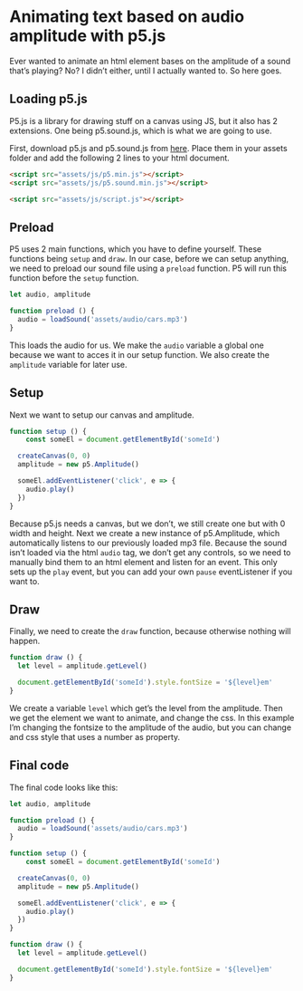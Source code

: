 # Animating text based on audio amplitude with p5.js

Ever wanted to animate an html element bases on the amplitude of a sound that’s playing? No? I didn’t either, until I actually wanted to.
So here goes.

## Loading p5.js
P5.js is a library for drawing stuff on a canvas using JS, but it also has 2 extensions. One being p5.sound.js, which is what we are going to use.

First, download p5.js and p5.sound.js from [here](https://p5js.org/download/). Place them in your assets folder and add the following 2 lines to your html document.
```html
<script src="assets/js/p5.min.js"></script>
<script src="assets/js/p5.sound.min.js"></script>

<script src="assets/js/script.js"></script>
```

## Preload
P5 uses 2 main functions, which you have to define yourself. These functions being `setup` and `draw`.
In our case, before we can setup anything, we need to preload our sound file using a `preload`  function. P5 will run this function before the `setup`  function.

```js
let audio, amplitude

function preload () {
  audio = loadSound('assets/audio/cars.mp3')
}
```
This loads the audio for us. We make the `audio` variable a global one because we want to acces it in our setup function. We also create the `amplitude` variable for later use.

## Setup
Next we want to setup our canvas and amplitude.
```js
function setup () {
	const someEl = document.getElementById('someId')

  createCanvas(0, 0)
  amplitude = new p5.Amplitude()

  someEl.addEventListener('click', e => {
    audio.play()
  })
}
```
Because p5.js needs a canvas, but we don’t, we still create one but with 0 width and height.
Next we create a new instance of p5.Amplitude, which automatically listens to our previously loaded mp3 file.
Because the sound isn’t loaded via the html `audio`  tag, we don’t get any controls, so we need to manually bind them to an html element and listen for an event. This only sets up the `play` event, but you can add your own `pause`  eventListener if you want to.

## Draw
Finally, we need to create the `draw` function, because otherwise nothing will happen.
```js
function draw () {
  let level = amplitude.getLevel()

  document.getElementById('someId').style.fontSize = '${level}em'
}
```
We create a variable `level`  which get’s the level from the amplitude.
Then we get the element we want to animate, and change the css. In this example I’m changing the fontsize to the amplitude of the audio, but you can change and css style that uses a number as property.

## Final code
The final code looks like this:
```js
let audio, amplitude

function preload () {
  audio = loadSound('assets/audio/cars.mp3')
}

function setup () {
	const someEl = document.getElementById('someId')

  createCanvas(0, 0)
  amplitude = new p5.Amplitude()

  someEl.addEventListener('click', e => {
    audio.play()
  })
}

function draw () {
  let level = amplitude.getLevel()

  document.getElementById('someId').style.fontSize = '${level}em'
}
```